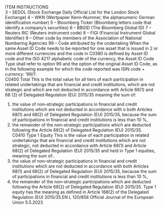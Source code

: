 
ITEM  INSTRUCTIONS  
3 – SEDOL (Stock Exchange Daily Official List for the London Stock Exchange) 
4 – WKN (Wertpapier Kenn–Nummer, the alphanumeric German identification 
number) 
5 – Bloomberg Ticker (Bloomberg letters code that identify a company’s securities) 
6 – BBGID (The Bloomberg Global ID) 
7 – Reuters RIC (Reuters instrument code) 
8 – FIGI (Financial Instrument Global Identifier) 
9 – Other code by members of the Association of National Numbering Agencies 
99 – Code attributed by the undertaking 
When the same Asset ID Code needs to be reported for one asset that is issued in 
2 or more different currencies and the code in C0380 is defined by Asset ID code 
and the ISO 4217 alphabetic code of the currency, the Asset ID Code Type shall 
refer to option 99 and the option of the original Asset ID Code, as in the 
following example for which the code reported was ISIN code + currency: ‘99/1’.  
C0400  Total  This is the total value for all tiers of each participation in related undertakings that 
are financial and credit institutions, which are not strategic and which are not 
deducted in accordance with Article 68(1) and 68 (2) of Delegated Regulation 
(EU) 2015/35 meaning the sum of: 
1) the value of non–strategic participations in financial and credit institutions 
which are not deducted in accordance with o both Articles 68(1) and 68(2) 
of Delegated Regulation (EU) 2015/35, because the sum of participations in 
financial and credit institutions is less than 10 %, 
2) the remainder of the non–strategic participations which are deducted following 
the Article 68(2) of Delegated Regulation (EU) 2015/35.  
C0410  Type 1 Equity  This is the value of each participation in related undertakings that are financial 
and credit institutions which are not strategic, not deducted in accordance with 
Article 68(1) and Article 68(2) of Delegated Regulation (EU) 2015/35 and held 
in Type 1 equities, meaning the sum of:. 
1) the value of non–strategic participations in financial and credit institutions 
which are not deducted in accordance with both Articles 68(1) and 68(2) of 
Delegated Regulation (EU) 2015/35, because the sum of participations in 
financial and credit institutions is less than 10 %, 
2) the remainder of the non–strategic participations which are deducted following 
the Article 68(2) of Delegated Regulation (EU) 2015/35. 
Type 1 equity has the meaning as defined in Article 168(2) of the Delegated 
Regulation (EU) 2015/35.EN  L 120/858 Official Journal of the European Union 5.5.2023